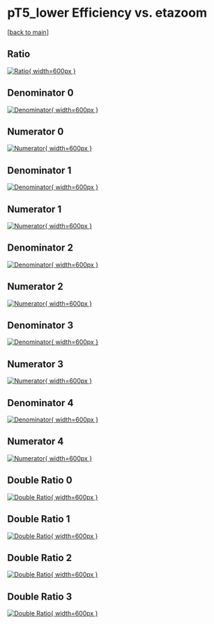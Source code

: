# pT5_lower Efficiency vs. etazoom

[[back to main](./)]



## Ratio

[![Ratio](../mtv/var/pT5_lower_loweta_13_1_eff_etazoom.png){ width=600px }](../mtv/var/pT5_lower_loweta_13_1_eff_etazoom.pdf)

## Denominator 0

[![Denominator](../mtv/den/pT5_lower_loweta_13_1_eff_etazoom_den0.png){ width=600px }](../mtv/den/pT5_lower_loweta_13_1_eff_etazoom_den0.pdf)

## Numerator 0

[![Numerator](../mtv/num/pT5_lower_loweta_13_1_eff_etazoom_num0.png){ width=600px }](../mtv/num/pT5_lower_loweta_13_1_eff_etazoom_num0.pdf)

## Denominator 1

[![Denominator](../mtv/den/pT5_lower_loweta_13_1_eff_etazoom_den1.png){ width=600px }](../mtv/den/pT5_lower_loweta_13_1_eff_etazoom_den1.pdf)

## Numerator 1

[![Numerator](../mtv/num/pT5_lower_loweta_13_1_eff_etazoom_num1.png){ width=600px }](../mtv/num/pT5_lower_loweta_13_1_eff_etazoom_num1.pdf)

## Denominator 2

[![Denominator](../mtv/den/pT5_lower_loweta_13_1_eff_etazoom_den2.png){ width=600px }](../mtv/den/pT5_lower_loweta_13_1_eff_etazoom_den2.pdf)

## Numerator 2

[![Numerator](../mtv/num/pT5_lower_loweta_13_1_eff_etazoom_num2.png){ width=600px }](../mtv/num/pT5_lower_loweta_13_1_eff_etazoom_num2.pdf)

## Denominator 3

[![Denominator](../mtv/den/pT5_lower_loweta_13_1_eff_etazoom_den3.png){ width=600px }](../mtv/den/pT5_lower_loweta_13_1_eff_etazoom_den3.pdf)

## Numerator 3

[![Numerator](../mtv/num/pT5_lower_loweta_13_1_eff_etazoom_num3.png){ width=600px }](../mtv/num/pT5_lower_loweta_13_1_eff_etazoom_num3.pdf)

## Denominator 4

[![Denominator](../mtv/den/pT5_lower_loweta_13_1_eff_etazoom_den4.png){ width=600px }](../mtv/den/pT5_lower_loweta_13_1_eff_etazoom_den4.pdf)

## Numerator 4

[![Numerator](../mtv/num/pT5_lower_loweta_13_1_eff_etazoom_num4.png){ width=600px }](../mtv/num/pT5_lower_loweta_13_1_eff_etazoom_num4.pdf)

## Double Ratio 0

[![Double Ratio](../mtv/ratio/pT5_lower_loweta_13_1_eff_etazoom_ratio0.png){ width=600px }](../mtv/ratio/pT5_lower_loweta_13_1_eff_etazoom_ratio0.pdf)

## Double Ratio 1

[![Double Ratio](../mtv/ratio/pT5_lower_loweta_13_1_eff_etazoom_ratio1.png){ width=600px }](../mtv/ratio/pT5_lower_loweta_13_1_eff_etazoom_ratio1.pdf)

## Double Ratio 2

[![Double Ratio](../mtv/ratio/pT5_lower_loweta_13_1_eff_etazoom_ratio2.png){ width=600px }](../mtv/ratio/pT5_lower_loweta_13_1_eff_etazoom_ratio2.pdf)

## Double Ratio 3

[![Double Ratio](../mtv/ratio/pT5_lower_loweta_13_1_eff_etazoom_ratio3.png){ width=600px }](../mtv/ratio/pT5_lower_loweta_13_1_eff_etazoom_ratio3.pdf)

